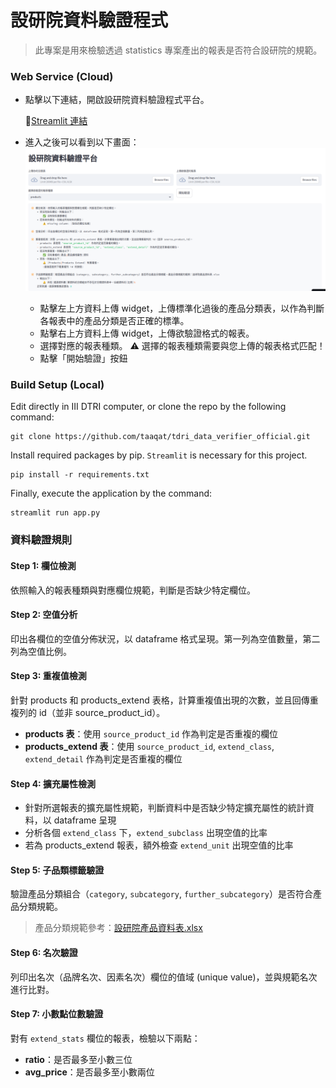 # 設研院資料驗證程式


> 此專案是用來檢驗透過 statistics 專案產出的報表是否符合設研院的規範。

### Web Service (Cloud)
- 點擊以下連結，開啟設研院資料驗證程式平台。

    📍[Streamlit 連結](https://tdridataverifierofficial-m54djo3ziybnddahekbzhm.streamlit.app/)

- 進入之後可以看到以下畫面：
![IMAGE](pics/instruction_image1.png)
    - 點擊左上方資料上傳 widget，上傳標準化過後的產品分類表，以作為判斷各報表中的產品分類是否正確的標準。
    - 點擊右上方資料上傳 widget，上傳欲驗證格式的報表。
    - 選擇對應的報表種類。
        ⚠️ 選擇的報表種類需要與您上傳的報表格式匹配！
    - 點擊「開始驗證」按鈕

### Build Setup (Local)
Edit directly in III DTRI computer, or clone the repo by the following command:
```
git clone https://github.com/taaqat/tdri_data_verifier_official.git
```

Install required packages by pip. `Streamlit` is necessary for this project.
```
pip install -r requirements.txt
```

Finally, execute the application by the command:
```
streamlit run app.py
```

### 資料驗證規則

#### Step 1: 欄位檢測
依照輸入的報表種類與對應欄位規範，判斷是否缺少特定欄位。

#### Step 2: 空值分析
印出各欄位的空值分佈狀況，以 dataframe 格式呈現。第一列為空值數量，第二列為空值比例。

#### Step 3: 重複值檢測
針對 products 和 products_extend 表格，計算重複值出現的次數，並且回傳重複列的 id（並非 source_product_id）。

- **products 表**：使用 `source_product_id` 作為判定是否重複的欄位
- **products_extend 表**：使用 `source_product_id`, `extend_class`, `extend_detail` 作為判定是否重複的欄位

#### Step 4: 擴充屬性檢測
- 針對所選報表的擴充屬性規範，判斷資料中是否缺少特定擴充屬性的統計資料，以 dataframe 呈現
- 分析各個 `extend_class` 下，`extend_subclass` 出現空值的比率
- 若為 products_extend 報表，額外檢查 `extend_unit` 出現空值的比率

#### Step 5: 子品類標籤驗證
驗證產品分類組合（`category`, `subcategory`, `further_subcategory`）是否符合產品分類規範。

> 產品分類規範參考：[設研院產品資料表.xlsx](source/設研院產品分類表.xlsx)

#### Step 6: 名次驗證
列印出名次（品牌名次、因素名次）欄位的值域 (unique value)，並與規範名次進行比對。

#### Step 7: 小數點位數驗證
對有 `extend_stats` 欄位的報表，檢驗以下兩點：

- **ratio**：是否最多至小數三位
- **avg_price**：是否最多至小數兩位